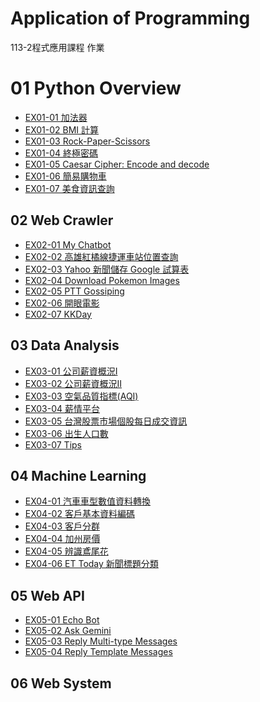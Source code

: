 # Application of Programming
113-2程式應用課程 作業

# 01 Python Overview
- [EX01-01 加法器](https://example.com](https://github.com/eric052/PIS2022/blob/main/EX01_01_%E5%8A%A0%E6%B3%95%E5%99%A8.ipynb))
- [EX01-02 BMI 計算](https://github.com/eric052/PIS2022/blob/main/EX01_02_BMI_%E8%A8%88%E7%AE%97.ipynb)
- [EX01-03 Rock-Paper-Scissors](https://github.com/eric052/PIS2022/blob/main/EX01_03_Rock_Paper_Scissors.ipynb)
- [EX01-04 終極密碼](https://github.com/eric052/PIS2022/blob/main/EX01_04_%E7%B5%82%E6%A5%B5%E5%AF%86%E7%A2%BC.ipynb)
- [EX01-05 Caesar Cipher: Encode and decode](https://github.com/eric052/PIS2022/blob/main/EX01_05_Caesar_Cipher_Encode_and_decode.ipynb)
- [EX01-06 簡易購物車](https://github.com/eric052/PIS2022/blob/main/EX01_06_%E7%B0%A1%E6%98%93%E8%B3%BC%E7%89%A9%E8%BB%8A.ipynb)
- [EX01-07 美食資訊查詢](https://github.com/eric052/PIS2022/blob/main/EX01_07_%E7%BE%8E%E9%A3%9F%E8%B3%87%E8%A8%8A%E6%9F%A5%E8%A9%A2.ipynb)



## 02 Web Crawler

- [EX02-01 My Chatbot](https://github.com/eric052/PIS2022/blob/main/EX02_01_My_Chatbot.ipynb)
- [EX02-02 高雄紅橘線捷運車站位置查詢](https://github.com/eric052/PIS2022/blob/main/EX02_02_%E9%AB%98%E9%9B%84%E7%B4%85%E6%A9%98%E7%B7%9A%E6%8D%B7%E9%81%8B%E8%BB%8A%E7%AB%99%E4%BD%8D%E7%BD%AE%E6%9F%A5%E8%A9%A2.ipynb)
- [EX02-03 Yahoo 新聞儲存 Google 試算表](https://github.com/eric052/PIS2022/blob/main/EX02_03_Yahoo_%E6%96%B0%E8%81%9E%E5%84%B2%E5%AD%98_Google_%E8%A9%A6%E7%AE%97%E8%A1%A8.ipynb)
- [EX02-04 Download Pokemon Images](https://github.com/eric052/PIS2022/blob/main/EX02_04_Download_Pokemon_Images.ipynb)
- [EX02-05 PTT Gossiping](https://github.com/eric052/PIS2022/blob/main/EX02_05_PTT_Gossiping.ipynb)
- [EX02-06 開眼電影](https://github.com/eric052/PIS2022/blob/main/EX02_06_%E9%96%8B%E7%9C%BC%E9%9B%BB%E5%BD%B1.ipynb)
- [EX02-07 KKDay](https://github.com/eric052/PIS2022/blob/main/EX02_07_KKDay.ipynb)

## 03 Data Analysis

- [EX03-01 公司薪資概況Ⅰ](https://github.com/eric052/PIS2022/blob/main/EX03_01_%E5%85%AC%E5%8F%B8%E8%96%AA%E8%B3%87%E6%A6%82%E6%B3%81%E2%85%A0.ipynb)
- [EX03-02 公司薪資概況Ⅱ](https://github.com/eric052/PIS2022/blob/main/EX03_02_%E5%85%AC%E5%8F%B8%E8%96%AA%E8%B3%87%E6%A6%82%E6%B3%81%E2%85%A1.ipynb)
- [EX03-03 空氣品質指標(AQI)](https://github.com/eric052/PIS2022/blob/main/EX03_03_%E7%A9%BA%E6%B0%A3%E5%93%81%E8%B3%AA%E6%8C%87%E6%A8%99(AQI).ipynb)
- [EX03-04 薪情平台](https://github.com/eric052/PIS2022/blob/main/EX03_04_%E8%96%AA%E6%83%85%E5%B9%B3%E5%8F%B0.ipynb)
- [EX03-05 台灣股票市場個股每日成交資訊](https://github.com/eric052/PIS2022/blob/main/EX03_05_%E5%8F%B0%E7%81%A3%E8%82%A1%E7%A5%A8%E5%B8%82%E5%A0%B4%E5%80%8B%E8%82%A1%E6%AF%8F%E6%97%A5%E6%88%90%E4%BA%A4%E8%B3%87%E8%A8%8A.ipynb)
- [EX03-06 出生人口數](https://github.com/eric052/PIS2022/blob/main/EX03_06_%E5%87%BA%E7%94%9F%E4%BA%BA%E5%8F%A3%E6%95%B8.ipynb)
- [EX03-07 Tips](https://github.com/eric052/PIS2022/blob/main/EX03_07_Tips.ipynb)

## 04 Machine Learning

- [EX04-01 汽車車型數值資料轉換](https://github.com/eric052/PIS2022/blob/main/EX04_01_%E6%B1%BD%E8%BB%8A%E8%BB%8A%E5%9E%8B%E6%95%B8%E5%80%BC%E8%B3%87%E6%96%99%E8%BD%89%E6%8F%9B.ipynb)
- [EX04-02 客戶基本資料編碼](https://github.com/eric052/PIS2022/blob/main/EX04_02_%E5%AE%A2%E6%88%B6%E5%9F%BA%E6%9C%AC%E8%B3%87%E6%96%99%E7%B7%A8%E7%A2%BC.ipynb)
- [EX04-03 客戶分群](https://github.com/eric052/PIS2022/blob/main/EX04_03_%E5%AE%A2%E6%88%B6%E5%88%86%E7%BE%A4.ipynb)
- [EX04-04 加州房價](https://github.com/eric052/PIS2022/blob/main/EX04_04_%E5%8A%A0%E5%B7%9E%E6%88%BF%E5%83%B9.ipynb)
- [EX04-05 辨識鳶尾花](https://github.com/eric052/PIS2022/blob/main/EX04_05_%E8%BE%A8%E8%AD%98%E9%B3%B6%E5%B0%BE%E8%8A%B1.ipynb)
- [EX04-06 ET Today 新聞標題分類](https://github.com/eric052/PIS2022/blob/main/EX04_06_ET_Today_%E6%96%B0%E8%81%9E%E6%A8%99%E9%A1%8C%E5%88%86%E9%A1%9E.ipynb)

## 05 Web API

- [EX05-01 Echo Bot](https://github.com/eric052/PIS2022/blob/main/EX05_01_Echo_Bot.ipynb)
- [EX05-02 Ask Gemini](https://github.com/eric052/PIS2022/blob/main/EX05_02_Ask_Gemini.ipynb)
- [EX05-03 Reply Multi-type Messages](https://github.com/eric052/PIS2022/blob/main/EX05_03_Reply_Multi_type_Messages.ipynb)
- [EX05-04 Reply Template Messages](https://github.com/eric052/PIS2022/blob/main/EX05_04_Reply_Template_Messages.ipynb)

## 06 Web System




